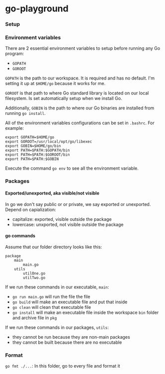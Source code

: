 # go-playground

### Setup

### Environment variables
There are 2 essential environment variables to setup before running any Go program:
- `GOPATH`
- `GOROOT`

`GOPATH` is the path to our workspace. It is required and has no default. 
I'm setting it up at `$HOME/go` because it works for me.

`GOROOT` is that path to where Go standard library is located on our local filesystem.
Is set automatically setup when we install Go.

Additionally, `GOBIN` is the path to where our Go binaries are installed from running `go install`.

All of the environment variables configurations can be set in `.bashrc`. For example:
```
export GOPATH=$HOME/go
export GOROOT=/usr/local/opt/go/libexec
export GOBIN=$HOME/go/bin
export PATH=$PATH:$GOPATH/bin
export PATH=$PATH:$GOROOT/bin
export PATH=$PATH:$GOBIN
```

Execute the command `go env` to see all the environment variable.

### Packages
#### Exported/unexported, aka visible/not visible
In go we don't say public or or private, we say exported or unexported.
Depend on capialization:
- capitalize: exported, visible outside the package
- lowercase: unxported, not visible outside the package

#### go commands
Assume that our folder directory looks like this:
```
package
    main
        main.go
    utils
        utilOne.go
        utilTwo.go
```

If we run these commands in our executable, `main`:
- `go run main.go` will run the file the file
- `go build` will make an executable file and put that inside
- `go clean` will clean that executable file
- `go install` will make an executable file inside the workspace `bin` folder and archive file in `pkg`

If we run these commands in our packages, `utils`:
- they cannot be run because they are non-main packages
- they cannot be built because there are no executable

### Format

`go fmt ./...`: In this folder, go to every file and format it
